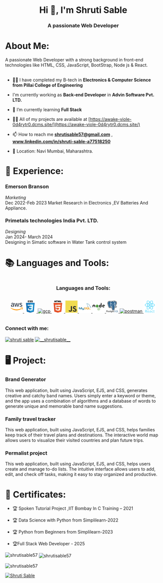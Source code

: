 <h1 align="center">Hi 👋, I'm Shruti Sable</h1>
<h3 align="center">A passionate Web Developer</h3>

    
# About Me:

<p align="left">
 A passionate Web Developer with a strong background in front-end technologies like HTML, CSS, JavaScript, BootStrap, Node js & React.   <br><br>
  
</p>
 </div>
 
  
- 👩‍🎓 I have completed my B-tech in **Electronics & Computer Science from Pillai College of Engineering**

- I'm currently working as **Back-end Developer** in **Advin Software Pvt. LTD.**

- 🌱 I’m currently learning **Full Stack**

- 👩‍💻 All of my projects are available at [https://awake-viole-0d4rytr0.dcms.site/](https://awake-viole-0d4rytr0.dcms.site/)

- 📫 How to reach me **shrutisable57@gmail.com** , **www.linkedin.com/in/shruti-sable-a77518250**

- 📍 Location: Navi Mumbai, Maharashtra.


# 💼 Experience:

### Emerson Branson 
*Marketing*  
Dec 2022-Feb 2023
Market Research in Electronics ,EV Batteries And Appliance.

### Primetals technologies India Pvt. LTD.
*Designing*  
Jan 2024- March 2024  
Designing in Simatic software in Water Tank control system

# 📚 Languages and Tools:
<div class="skills-container" style="display: flex; flex-wrap: wrap; justify-content: center; align-items: center; margin-top: 20px;">
<h3 align="left">Languages and Tools:</h3>
<p align="left"> <a href="https://aws.amazon.com" target="_blank" rel="noreferrer"> 
    <img src="https://raw.githubusercontent.com/devicons/devicon/master/icons/amazonwebservices/amazonwebservices-original-wordmark.svg" alt="aws" width="40" height="40"/> </a> <a href="https://www.w3schools.com/css/" target="_blank" rel="noreferrer">
    <img src="https://raw.githubusercontent.com/devicons/devicon/master/icons/css3/css3-original-wordmark.svg" alt="css3" width="40" height="40"/> </a> <a href="https://cloud.google.com" target="_blank" rel="noreferrer">
    <img src="https://www.vectorlogo.zone/logos/google_cloud/google_cloud-icon.svg" alt="gcp" width="40" height="40"/> </a> <a href="https://www.w3.org/html/" target="_blank" rel="noreferrer"> 
    <img src="https://raw.githubusercontent.com/devicons/devicon/master/icons/html5/html5-original-wordmark.svg" alt="html5" width="40" height="40"/> </a> <a href="https://developer.mozilla.org/en-US/docs/Web/JavaScript" target="_blank" rel="noreferrer"> 
       <img src="https://raw.githubusercontent.com/devicons/devicon/master/icons/javascript/javascript-original.svg" alt="javascript" width="40" height="40"/> </a> <a href="https://www.mysql.com/" target="_blank" rel="noreferrer"> 
         <img src="https://raw.githubusercontent.com/devicons/devicon/master/icons/mysql/mysql-original-wordmark.svg" alt="mysql" width="40" height="40"/> </a> <a href="https://nodejs.org" target="_blank" rel="noreferrer"> 
    <img src="https://raw.githubusercontent.com/devicons/devicon/master/icons/nodejs/nodejs-original-wordmark.svg" alt="nodejs" width="40" height="40"/> </a> <a href="https://www.postgresql.org" target="_blank" rel="noreferrer"> 
    <img src="https://raw.githubusercontent.com/devicons/devicon/master/icons/postgresql/postgresql-original-wordmark.svg" alt="postgresql" width="40" height="40"/> </a> <a href="https://postman.com" target="_blank" rel="noreferrer"> 
    <img src="https://www.vectorlogo.zone/logos/getpostman/getpostman-icon.svg" alt="postman" width="40" height="40"/> </a> <a href="https://reactjs.org/" target="_blank" rel="noreferrer"> 
    <img src="https://raw.githubusercontent.com/devicons/devicon/master/icons/react/react-original-wordmark.svg" alt="react" width="40" height="40"/> </a> </p>

</div>

<h3 align="left">Connect with me:</h3>
<p align="left">
<a href="https://linkedin.com/in/shruti sable" target="blank"><img align="center" src="https://raw.githubusercontent.com/rahuldkjain/github-profile-readme-generator/master/src/images/icons/Social/linked-in-alt.svg" alt="shruti sable" height="30" width="40" /></a>
<a href="https://instagram.com/__shrutisable__" target="blank"><img align="center" src="https://raw.githubusercontent.com/rahuldkjain/github-profile-readme-generator/master/src/images/icons/Social/instagram.svg" alt="__shrutisable__" height="30" width="40" /></a>
</p>



# 🖥️ Project:
### Brand Generator 
This web application, built using JavaScript, EJS, and CSS, generates creative and catchy band names. Users simply enter a keyword or theme, and the app uses a combination of algorithms and a database of words to generate unique and memorable band name suggestions.


### Family travel tracker 
This web application, built using JavaScript, EJS, and CSS, helps families keep track of their travel plans and destinations. The interactive world map allows users to visualize their visited countries and plan future trips.


### Permalist project 
This web application, built using JavaScript, EJS, and CSS, helps users create and manage to-do lists. The intuitive interface allows users to add, edit, and check off tasks, making it easy to stay organized and productive.


# 🔖 Certificates:

- 🏆 Spoken Tutorial Project ,IIT Bombay In C Training – 2021

- 🏆 Data Science with Python from Simplilearn-2022

- 🏆 Python from Beginners from Simplilearn-2023

- 🏆Full Stack Web Developer - 2025


<p>
<img align="left" src="https://github-readme-stats.vercel.app/api/top-langs?username=shrutisable57&show_icons=true&locale=en&layout=compact" alt="shrutisable57" />
</p>

<p>
&nbsp;<img align="center" src="https://github-readme-stats.vercel.app/api?username=shrutisable57&show_icons=true&locale=en" alt="shrutisable57" />
</p>

<p>
<img align="center" src="https://github-readme-streak-stats.herokuapp.com/?user=shrutisable57&" alt="shrutisable57" />
</p>

<p align="left">
  <a href="https://github.com/ryo-ma/github-profile-trophy">
    <img src="https://github-profile-trophy.vercel.app/?username=shrutisable57" alt="Shruti Sable" />
  </a>
</p>
